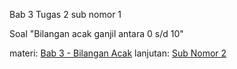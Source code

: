 Bab 3 Tugas 2 sub nomor 1

Soal "Bilangan acak ganjil antara 0 s/d 10"

materi:
[Bab 3 - Bilangan Acak](https://drive.google.com/open?id=1-f4zRxHnlvbltI8nQMpEdYivGiVdWVBO)
lanjutan:
[Sub Nomor 2](https://github.com/mojila/mathlab-rand/tree/subnomor/2)
